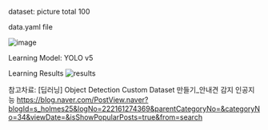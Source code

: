 dataset: picture total 100

data.yaml file

![image](https://user-images.githubusercontent.com/74523980/170397933-19ba7ae9-9da3-454f-a83a-62fb52ff77f6.png)

Learning Model: YOLO v5

Learning Results
![results](https://user-images.githubusercontent.com/74523980/170397507-c7974fd9-1b48-4bc8-9ffd-69a3e041c5cb.png)

참고차료: [딥러닝] Object Detection Custom Dataset 만들기_안내견 감지 인공지능 
https://blog.naver.com/PostView.naver?blogId=s_holmes25&logNo=222161274369&parentCategoryNo=&categoryNo=34&viewDate=&isShowPopularPosts=true&from=search
